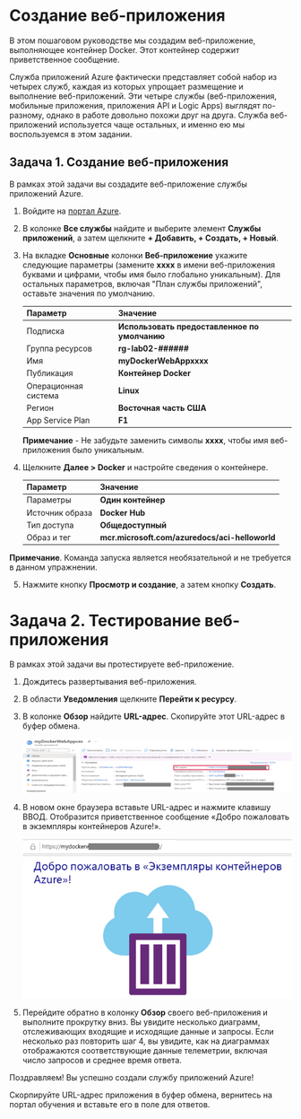 # Создание веб-приложения

В этом пошаговом руководстве мы создадим веб-приложение, выполняющее контейнер Docker. Этот контейнер содержит приветственное сообщение.

Служба приложений Azure фактически представляет собой набор из четырех служб, каждая из которых упрощает размещение и выполнение веб-приложений. Эти четыре службы (веб-приложения, мобильные приложения, приложения API и Logic Apps) выглядят по-разному, однако в работе довольно похожи друг на друга. Служба веб-приложений используется чаще остальных, и именно ею мы воспользуемся в этом задании.

## Задача 1. Создание веб-приложения

В рамках этой задачи вы создадите веб-приложение службы приложений Azure.

1. Войдите на [портал Azure](http://portal.azure.com/).

2. В колонке **Все службы** найдите и выберите элемент **Службы приложений**, а затем щелкните **+ Добавить, + Создать, + Новый**.

3. На вкладке **Основные** колонки **Веб-приложение** укажите следующие параметры (замените **xxxx** в имени веб-приложения буквами и цифрами, чтобы имя было глобально уникальным). Для остальных параметров, включая "План службы приложений", оставьте значения по умолчанию.

    | Параметр | Значение |
    | -- | -- |
    | Подписка | **Использовать предоставленное по умолчанию** |
    | Группа ресурсов | **rg-lab02-######**|
    | Имя | **myDockerWebAppxxxx** |
    | Публикация | **Контейнер Docker** |
    | Операционная система | **Linux** |
    | Регион | **Восточная часть США** |
    |App Service Plan| **F1**|


    **Примечание** - Не забудьте заменить символы **xxxx**, чтобы имя веб-приложения было уникальным.

4. Щелкните **Далее > Docker** и настройте сведения о контейнере.

    | Параметр | Значение |
    | -- | -- |
    | Параметры | **Один контейнер** |
    | Источник образа | **Docker Hub** |
    | Тип доступа | **Общедоступный** |
    | Образ и тег | **mcr.microsoft.com/azuredocs/aci-helloworld** |


 **Примечание**. Команда запуска является необязательной и не требуется в данном упражнении.

5. Нажмите кнопку **Просмотр и создание**, а затем кнопку **Создать**.

# Задача 2. Тестирование веб-приложения

В рамках этой задачи вы протестируете веб-приложение.

1. Дождитесь развертывания веб-приложения.

2. В области **Уведомления** щелкните **Перейти к ресурсу**.

3. В колонке **Обзор** найдите **URL-адрес**. Скопируйте этот URL-адрес в буфер обмена.

    ![Снимок экрана: свойства веб-приложения. URL-адрес выделен.](./assets/0801.png)

4. В новом окне браузера вставьте URL-адрес и нажмите клавишу ВВОД. Отобразится приветственное сообщение «Добро пожаловать в экземпляры контейнеров Azure!».

    ![Снимок экрана: страница приветствия Экземпляров контейнеров Azure.](./assets/0802.png)

5. Перейдите обратно в колонку **Обзор** своего веб-приложения и выполните прокрутку вниз. Вы увидите несколько диаграмм, отслеживающих входящие и исходящие данные и запросы. Если несколько раз повторить шаг 4, вы увидите, как на диаграммах отображаются соответствующие данные телеметрии, включая число запросов и среднее время ответа.

Поздравляем! Вы успешно создали службу приложений Azure!

Скорпируйте URL-адрес приложения в буфер обмена, вернитесь на портал обучения и вставьте его в поле для ответов.
